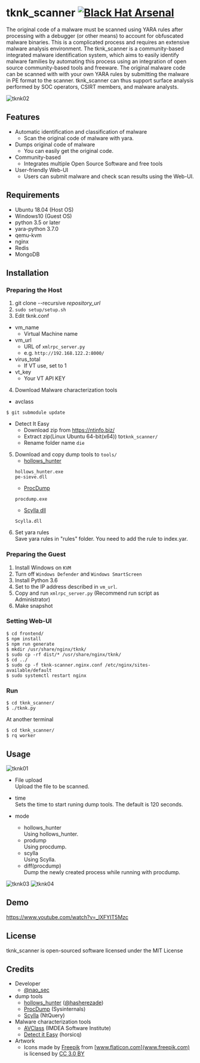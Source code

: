 # tknk_scanner [![Black Hat Arsenal](https://raw.githubusercontent.com/toolswatch/badges/master/arsenal/europe/2018.svg?sanitize=true)](http://www.toolswatch.org/2018/09/black-hat-arsenal-europe-2018-lineup-announced/)
The original code of a malware must be scanned using YARA rules after processing with a debugger (or other means) to account for obfuscated malware binaries. This is a complicated process and requires an extensive malware analysis environment. The tknk_scanner is a community-based integrated malware identification system, which aims to easily identify malware families by automating this process using an integration of open source community-based tools and freeware. The original malware code can be scanned with  with your own YARA rules by submitting the malware in PE format to the scanner. tknk_scanner can thus support surface analysis performed by SOC operators, CSIRT members, and malware analysts.

![tknk02](https://user-images.githubusercontent.com/18203311/49505070-4cc12080-f8be-11e8-8904-3a02e72d3882.png)

## Features
* Automatic identification and classification of malware
    * Scan the original code of malware with yara.
* Dumps original code of malware
    * You can easily get the original code. 
* Community-based
    * Integrates multiple Open Source Software and free tools
* User-friendly Web-UI
    * Users can submit malware and check scan results using the Web-UI.

## Requirements
* Ubuntu 18.04 (Host OS)
* Windows10 (Guest OS)
* python 3.5 or later
* yara-python 3.7.0
* qemu-kvm
* nginx
* Redis
* MongoDB

## Installation

### Preparing the Host
1. git clone --recursive *repository_url*
2. `sudo setup/setup.sh`
3. Edit tknk.conf
  * vm_name  
    * Virtual Machine name  
  * vm_url
    * URL of `xmlrpc_server.py`  
    * e.g. `http://192.168.122.2:8000/`
  * virus_total
    * If VT use, set to 1  
  * vt_key
    * Your VT API KEY  
4. Download Malware characterization tools
 * avclass
 ```
$ git submodule update
 ```
 * Detect It Easy
   * Download zip from https://ntinfo.biz/  
   * Extract zip(Linux Ubuntu 64-bit(x64)) to`tknk_scanner/`
   * Rename folder name `die`
5. Download and copy dump tools to `tools/`
    * [hollows_hunter](https://github.com/hasherezade/hollows_hunter)
    ```
    hollows_hunter.exe
    pe-sieve.dll
    ```
    * [ProcDump](https://docs.microsoft.com/en-us/sysinternals/downloads/procdump)
    ```
    procdump.exe
    ```
    * [Scylla dll](https://github.com/NtQuery/Scylla)
    ```
    Scylla.dll
    ```
6. Set yara rules  
  Save yara rules in "rules" folder. You need to add the rule to index.yar.

### Preparing the Guest
1. Install Windows on `KVM`
2. Turn off `Windows Defender` and `Windows SmartScreen`
3. Install Python 3.6
4. Set to the IP address described in `vm_url`.
5. Copy and run `xmlrpc_server.py` (Recommend run script as Administrator)
6. Make snapshot

### Setting Web-UI
```
$ cd frontend/
$ npm install
$ npm run generate
$ mkdir /usr/share/nginx/tknk/
$ sudo cp -rf dist/* /usr/share/nginx/tknk/
$ cd ../
$ sudo cp -f tknk-scanner.nginx.conf /etc/nginx/sites-available/default
$ sudo systemctl restart nginx
```
### Run
```
$ cd tknk_scanner/
$ ./tknk.py
```
At another terminal
```
$ cd tknk_scanner/
$ rq worker
```

## Usage
![tknk01](https://user-images.githubusercontent.com/18203311/49504641-72015f00-f8bd-11e8-967c-ff5a746d25cd.PNG)
* File upload  
Upload the file to be scanned.

* time  
Sets the time to start runing dump tools.
The default is 120 seconds.

* mode
    * hollows_hunter  
        Using hollows_hunter.
    * prodump  
        Using procdump.
    * scylla  
        Using Scylla.
    * diff(procdump)  
        Dump the newly created process while running with procdump.  

![tknk03](https://user-images.githubusercontent.com/18203311/49511433-7d10bb00-f8ce-11e8-88dd-d81fe5f24e93.png)
![tknk04](https://user-images.githubusercontent.com/18203311/49511682-28217480-f8cf-11e8-8481-d6cd93ca3070.png)

## Demo
https://www.youtube.com/watch?v=_lXFYIT5Mzc

## License
tknk_scanner is open-sourced software licensed under the MIT License

## Credits
* Developer
  * [@nao_sec](https://twitter.com/nao_sec)
* dump tools
  * [hollows_hunter](https://github.com/hasherezade/hollows_hunter) ([@hasherezade](https://twitter.com/hasherezade))
  * [ProcDump](https://docs.microsoft.com/en-us/sysinternals/downloads/procdump) (Sysinternals)
  * [Scylla](https://github.com/NtQuery/Scylla) (NtQuery)
* Malware characterization tools
  * [AVClass](https://github.com/malicialab/avclass) (IMDEA Software Institute)
  * [Detect it Easy](https://github.com/horsicq/Detect-It-Easy) (horsicq)
* Artwork
  * Icons made by [Freepik](https://www.freepik.com/) from [www.flaticon.com](www.freepik.com) is licensed by [CC 3.0 BY](http://creativecommons.org/licenses/by/3.0/)
